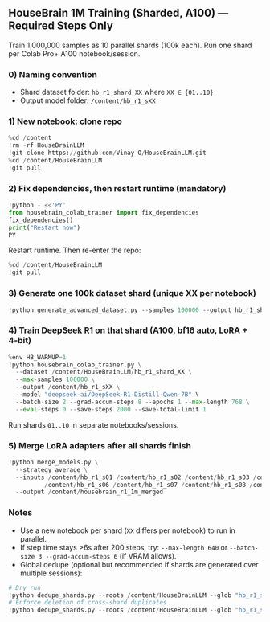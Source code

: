 ## HouseBrain 1M Training (Sharded, A100) — Required Steps Only

Train 1,000,000 samples as 10 parallel shards (100k each). Run one shard per Colab Pro+ A100 notebook/session.

### 0) Naming convention
- Shard dataset folder: `hb_r1_shard_XX` where `XX ∈ {01..10}`
- Output model folder: `/content/hb_r1_sXX`

### 1) New notebook: clone repo
```python
%cd /content
!rm -rf HouseBrainLLM
!git clone https://github.com/Vinay-O/HouseBrainLLM.git
%cd /content/HouseBrainLLM
!git pull
```

### 2) Fix dependencies, then restart runtime (mandatory)
```python
!python - <<'PY'
from housebrain_colab_trainer import fix_dependencies
fix_dependencies()
print("Restart now")
PY
```
Restart runtime. Then re-enter the repo:
```python
%cd /content/HouseBrainLLM
!git pull
```

### 3) Generate one 100k dataset shard (unique XX per notebook)
```python
!python generate_advanced_dataset.py --samples 100000 --output hb_r1_shard_XX --shard-size 100000
```

### 4) Train DeepSeek R1 on that shard (A100, bf16 auto, LoRA + 4‑bit)
```python
%env HB_WARMUP=1
!python housebrain_colab_trainer.py \
  --dataset /content/HouseBrainLLM/hb_r1_shard_XX \
  --max-samples 100000 \
  --output /content/hb_r1_sXX \
  --model "deepseek-ai/DeepSeek-R1-Distill-Qwen-7B" \
  --batch-size 2 --grad-accum-steps 8 --epochs 1 --max-length 768 \
  --eval-steps 0 --save-steps 2000 --save-total-limit 1
```

Run shards `01..10` in separate notebooks/sessions.

### 5) Merge LoRA adapters after all shards finish
```python
!python merge_models.py \
  --strategy average \
  --inputs /content/hb_r1_s01 /content/hb_r1_s02 /content/hb_r1_s03 /content/hb_r1_s04 /content/hb_r1_s05 \
          /content/hb_r1_s06 /content/hb_r1_s07 /content/hb_r1_s08 /content/hb_r1_s09 /content/hb_r1_s10 \
  --output /content/housebrain_r1_1m_merged
```

### Notes
- Use a new notebook per shard (`XX` differs per notebook) to run in parallel.
- If step time stays >6s after 200 steps, try: `--max-length 640` or `--batch-size 3 --grad-accum-steps 6` (if VRAM allows).
- Global dedupe (optional but recommended if shards are generated over multiple sessions):
```python
# Dry run
!python dedupe_shards.py --roots /content/HouseBrainLLM --glob "hb_r1_shard_*" --dry-run
# Enforce deletion of cross-shard duplicates
!python dedupe_shards.py --roots /content/HouseBrainLLM --glob "hb_r1_shard_*" --action delete
```


